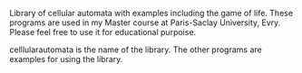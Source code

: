 Library of cellular automata with examples including the game of life.
These programs are used in my Master course at Paris-Saclay University, Evry.
Please feel free to use it for educational purpoise.

celllularautomata is the name of the library. The other programs are examples for using the library.
